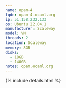 ```yaml
---
name: opam-4
fqdn: opam-4.ocaml.org
ip: 51.158.232.133
os: Ubuntu 22.04.1
manufacturer: Scaleway
model: VM
threads: 2
location: Scaleway
memory: 8GB
disks:
  - 18GB
  - 140GB
notes: opam.ocaml.org
---
```

{% include details.html %} 

